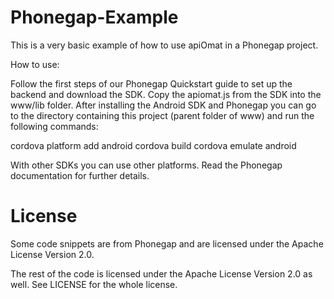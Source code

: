 Phonegap-Example
================

This is a very basic example of how to use apiOmat in a Phonegap project.

How to use:

Follow the first steps of our Phonegap Quickstart guide to set up the backend and download the SDK. Copy the apiomat.js from the SDK into the www/lib folder.
After installing the Android SDK and Phonegap you can go to the directory containing this project (parent folder of www) and run the following commands:

cordova platform add android
cordova build
cordova emulate android

With other SDKs you can use other platforms. Read the Phonegap documentation for further details.

License
=======

Some code snippets are from Phonegap and are licensed under the Apache License Version 2.0.

The rest of the code is licensed under the Apache License Version 2.0 as well. See LICENSE for the whole license.
